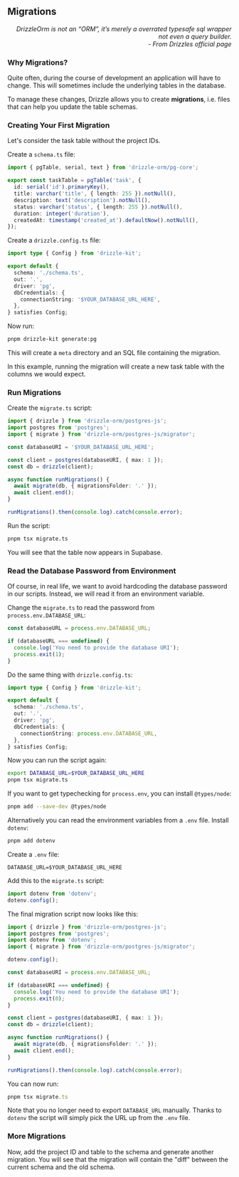 ## Migrations

<div style="text-align: right"> <i> DrizzleOrm
 is not an “ORM”, it’s merely a overrated typesafe sql wrapper not even a query builder.  <br> - From Drizzles official page </i> </div>

### Why Migrations?

Quite often, during the course of development an application will have to change.
This will sometimes include the underlying tables in the database.

To manage these changes, Drizzle allows you to create **migrations**, i.e. files that can help you update the table schemas.

### Creating Your First Migration

Let's consider the task table without the project IDs.

Create a `schema.ts` file:

```ts
import { pgTable, serial, text } from 'drizzle-orm/pg-core';

export const taskTable = pgTable('task', {
  id: serial('id').primaryKey(),
  title: varchar('title', { length: 255 }).notNull(),
  description: text('description').notNull(),
  status: varchar('status', { length: 255 }).notNull(),
  duration: integer('duration'),
  createdAt: timestamp('created_at').defaultNow().notNull(),
});
```

Create a `drizzle.config.ts` file:

```ts
import type { Config } from 'drizzle-kit';

export default {
  schema: './schema.ts',
  out: '.',
  driver: 'pg',
  dbCredentials: {
    connectionString: '$YOUR_DATABASE_URL_HERE',
  },
} satisfies Config;
```

Now run:

```sh
pnpm drizzle-kit generate:pg
```

This will create a `meta` directory and an SQL file containing the migration.

In this example, running the migration will create a new task table with the columns we would expect.

### Run Migrations

Create the `migrate.ts` script:

```ts
import { drizzle } from 'drizzle-orm/postgres-js';
import postgres from 'postgres';
import { migrate } from 'drizzle-orm/postgres-js/migrator';

const databaseURI = '$YOUR_DATABASE_URL_HERE';

const client = postgres(databaseURI, { max: 1 });
const db = drizzle(client);

async function runMigrations() {
  await migrate(db, { migrationsFolder: '.' });
  await client.end();
}

runMigrations().then(console.log).catch(console.error);
```

Run the script:

```sh
pnpm tsx migrate.ts
```

You will see that the table now appears in Supabase.

### Read the Database Password from Environment

Of course, in real life, we want to avoid hardcoding the database password in our scripts.
Instead, we will read it from an environment variable.

Change the `migrate.ts` to read the password from `process.env.DATABASE_URL`:

```ts
const databaseURL = process.env.DATABASE_URL;

if (databaseURL === undefined) {
  console.log('You need to provide the database URI');
  process.exit(1);
}
```

Do the same thing with `drizzle.config.ts`:

```ts
import type { Config } from 'drizzle-kit';

export default {
  schema: './schema.ts',
  out: '.',
  driver: 'pg',
  dbCredentials: {
    connectionString: process.env.DATABASE_URL,
  },
} satisfies Config;
```

Now you can run the script again:

```sh
export DATABASE_URL=$YOUR_DATABASE_URL_HERE
pnpm tsx migrate.ts
```

If you want to get typechecking for `process.env`, you can install `@types/node`:

```sh
pnpm add --save-dev @types/node
```

Alternatively you can read the environment variables from a `.env` file.
Install `dotenv`:

```sh
pnpm add dotenv
```

Create a `.env` file:

```
DATABASE_URL=$YOUR_DATABASE_URL_HERE
```

Add this to the `migrate.ts` script:

```ts
import dotenv from 'dotenv';
dotenv.config();
```

The final migration script now looks like this:

```ts
import { drizzle } from 'drizzle-orm/postgres-js';
import postgres from 'postgres';
import dotenv from 'dotenv';
import { migrate } from 'drizzle-orm/postgres-js/migrator';

dotenv.config();

const databaseURI = process.env.DATABASE_URL;

if (databaseURI === undefined) {
  console.log('You need to provide the database URI');
  process.exit(0);
}

const client = postgres(databaseURI, { max: 1 });
const db = drizzle(client);

async function runMigrations() {
  await migrate(db, { migrationsFolder: '.' });
  await client.end();
}

runMigrations().then(console.log).catch(console.error);
```

You can now run:

```ts
pnpm tsx migrate.ts
```

Note that you no longer need to export `DATABASE_URL` manually.
Thanks to `dotenv` the script will simply pick the URL up from the `.env` file.

### More Migrations

Now, add the project ID and table to the schema and generate another migration.
You will see that the migration will contain the "diff" between the current schema and the old schema.
